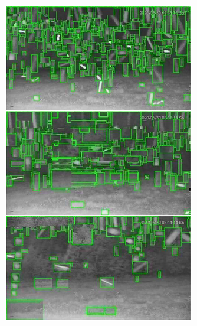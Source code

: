 ![20200530-021105-024110](in/20200530/20200530-021105-024110_0_.jpg)
![20200530-024115-031120](in/20200530/20200530-024115-031120_0_.jpg)
![20200530-031125-034130](in/20200530/20200530-031125-034130_0_.jpg)
